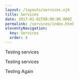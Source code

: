 ```yaml
---
layout: /layouts/services.njk
title: Services
date: 2017-01-01T00:00:00.000Z
permalink: /services/index.html
eleventyNavigation:
  key: Services
  order: 4
---
```



Testing services

Testing services


Testing  Again